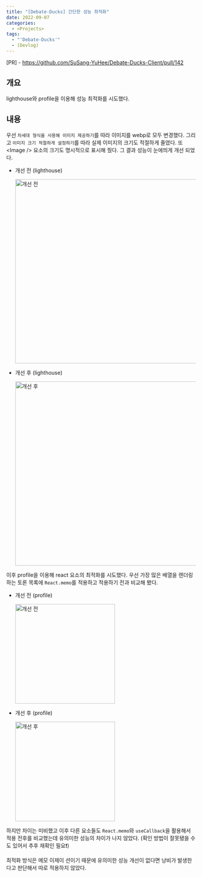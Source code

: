 ```yaml
---
title: "[Debate-Ducks] 간단한 성능 최적화"
date: 2022-09-07
categories:
  - <Projects>
tags:
  - "'Debate-Ducks'"
  - (Devlog)
---
```


[PR] - https://github.com/SuSang-YuHee/Debate-Ducks-Client/pull/142

## 개요

lighthouse와 profile을 이용해 성능 최적화를 시도했다.

## 내용

우선 `차세대 형식을 사용해 이미지 제공하기`를 따라 이미지를 webp로 모두 변경했다. 그리고 `이미지 크기 적절하게 설정하기`를 따라 실제 이미지의 크기도 적절하게 줄였다. 또 \<Image /> 요소의 크기도 명시적으로 표시해 줬다. 그 결과 성능이 눈에띄게 개선 되었다.

- 개선 전 (lighthouse)

  <img width="490" alt="개선 전" src="https://user-images.githubusercontent.com/84524514/188874543-8531143e-2267-4e0c-929e-bce103965604.png">

- 개선 후 (lighthouse)

  <img width="490" alt="개선 후" src="https://user-images.githubusercontent.com/84524514/188874566-a58e56dc-fe8c-4d87-9a9e-2b64a7d19f63.png">

이후 profile을 이용해 react 요소의 최적화를 시도했다. 우선 가장 많은 배열을 렌더링 하는 토론 목록에 `React.memo`를 적용하고 적용하기 전과 비교해 봤다.

- 개선 전 (profile)

  <img width="265" alt="개선 전" src="https://user-images.githubusercontent.com/84524514/188876155-caeaf3de-b9d5-45b1-9df4-c82d86f98fc7.png">

- 개선 후 (profile)

  <img width="265" alt="개선 후" src="https://user-images.githubusercontent.com/84524514/188876167-f0aae975-e457-42e8-8952-ed5d9da952f4.png">

하지만 차이는 미비했고 이후 다른 요소들도 `React.memo`와 `useCallback`을 활용해서 적용 전후를 비교했는데 유의미한 성능의 차이가 나지 않았다. (확인 방법이 잘못됐을 수도 있어서 추후 재확인 필요❗️)

최적화 방식은 메모 이제이 션이기 때문에 유의미한 성능 개선이 없다면 낭비가 발생한다고 판단해서 따로 적용하지 않았다.
